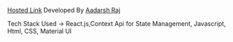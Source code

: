 [Hosted Link](https://main--aryapokedex.netlify.app/)
Developed By [Aadarsh Raj](https://www.linkedin.com/in/aadarsh-raj-80b862216/)

Tech Stack Used -> React.js,Context Api for State Management, Javascript, Html, CSS, Material UI

